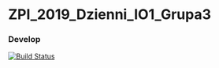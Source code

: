 # ZPI_2019_Dzienni_IO1_Grupa3

### Develop
[![Build Status](https://travis-ci.org/IIS-ZPI/ZPI_2019_Dzienni_IO1_Grupa3.svg?branch=Develop)](https://travis-ci.org/IIS-ZPI/ZPI_2019_Dzienni_IO1_Grupa3)
